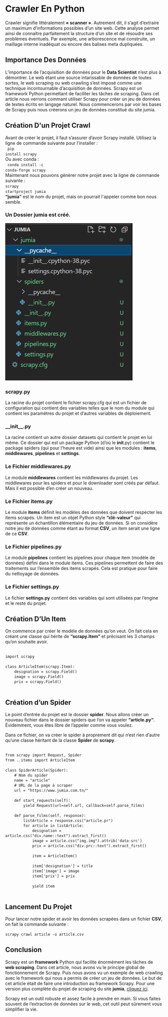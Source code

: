 # Crawler En Python
Crawler signifie littéralement **« scanner »**. Autrement dit, il s’agit d’extraire un maximum d’informations possibles d’un site web. Cette analyse permet ainsi de connaître parfaitement la structure d’un site et de résoudre ses problèmes éventuels. Par exemple, une arborescence mal construite, un maillage interne inadéquat ou encore des balises meta dupliquées.

## Importance Des Données
L’importance de l’acquisition de données pour le **Data Scientist** n’est plus à démontrer. Le web étant une source intarissable de données de toutes sortes, le web scraping ou web crawling s’est imposé comme une technique incontournable d’acquisition de données. Scrapy est un framework Python permettant de faciliter les tâches de scraping. Dans cet article nous verrons commant utiliser Scrapy pour créer un jeu de données de textes écrits en langage naturel. Nous commencerons par voir les bases de Scrapy puis nous créerons un jeu de données constitué du site jumia.

## Création D'un Projet Crawl 
Avant de créer le projet, il faut s’assurer d’avoir Scrapy installé. Utilisez la ligne de commande suivante pour l’installer :<br>
<code>
pip install scrapy
</code><br>Ou avec conda :<br>
<code>
conda install -c conda-forge scrapy
</code><br>
Maintenant nous pouvons générer notre projet avec la ligne de commande suivante :<br>
<code>scrapy startproject jumia</code><br>
**“jumia”** est le nom du projet, mais on pourrait l'appeler comme bon nous semble.

### Un Dossier jumia est créé.
![arborescence](images/arborescence.png)

### scrapy.py
La racine du projet contient le fichier scrapy.cfg qui est un fichier de configuration qui contient des variables telles que le nom du module qui contient les paramètres du projet et d’autres variables de déploiement.
### &#95;&#95;init&#95;&#95;.py
La racine contient un autre dossier datasets qui contient le projet en lui même. Ce dossier qui est un package Python (d’où le __init__.py) contient le package spiders (qui pour l’heure est vide) ainsi que les modules : **items**, **middlewares**, **pipelines** et **settings**.

### Le Fichier middlewares.py 
Le module **middlewares** contient les middlewares du projet. Les middlewares pour les spiders et pour le downloader sont créés par défaut. Mais il est possible d’en créer un nouveau.

### Le Fichier items.py
Le module **items** définit les modèles des données que doivent respecter les items scrapés. Un item est un objet Python style **“clé-valeur”** qui représente un échantillon élémentaire du jeu de données. Si on considère notre jeu de données comme étant au format **CSV**, un item serait une ligne de ce **CSV**.

### Le Fichier pipelines.py
Le module **pipelines** contient les pipelines pour chaque item (modèle de données) défini dans le module items. Ces pipelines permettent de faire des traitements sur l’ensemble des items scrapés. Cela est pratique pour faire du nettoyage de données.

### Le Fichier settings.py
Le fichier **settings.py** contient des variables qui sont utilisées par l’engine et le reste du projet.

## Création D’Un Item
On commence par créer le modèle de données qu’on veut. On fait cela en créant une classe qui hérite de **“scrapy.Item”** et précisant les 3 champs qu’on souhaite avoir.

<pre>
<code>
import scrapy
 
class ArticleItem(scrapy.Item):
    designation = scrapy.Field()
    image = scrapy.Field() 
    prix = scrapy.Field()
</code>
</pre>

## Création d’un Spider
Le point d’entrée du projet est le dossier **spider**. Nous allons créer un nouveau fichier dans le dossier spiders que l’on va appeler **“article.py“**. Évidemment, vous êtes libre de l’appeler comme vous voulez.

Dans ce fichier, on va créer le spider à proprement dit qui n’est rien d’autre qu’une classe héritant de la classe **Spider** de **scrapy**.

<pre>
<code>
from scrapy import Request, Spider
from ..items import ArticleItem
 
class SpiderArticle(Spider):
    # Nom du spider
    name = "article"
    # URL de la page à scraper
    url = "https://www.jumia.com.tn/"
 
    def start_requests(self):
        yield Request(url=self.url, callback=self.parse_films)
 
    def parse_films(self, response):
        listArticle = response.css("article.pr")
        for article in listArticle:
            designation = article.css("div.name::text").extract_first()
            image = article.css("img.img").attrib('data-src')
            prix = article.css("div.prc::text").extract_first()

            item = ArticleItem()
 
            item['designation'] = title
            item['image'] = image
            item['prix'] = prix
 
            yield item
</code>
</pre>

## Lancement Du Projet
Pour lancer notre spider et avoir les données scrapées dans un fichier **CSV**, on fait la commande suivante :

<code>scrapy crawl article -o article.csv</code>

## Conclusion
Scrapy est un **framework** Python qui facilite énormément les tâches de **web scraping**. Dans cet article, nous avons vu le principe global de fonctionnement de Scrapy. Puis nous avons vu un exemple de web crawling avec le framework qui nous a permis de créer un jeu de données. Le but de cet article était de faire une introduction au framework Scrapy. Pour une version plus complète du projet de scraping du site **jumia**, [cliquez ici](https://github.com/camara94/crawlers).

Scrapy est un outil robuste et assez facile à prendre en main. Si vous faites souvent de l’extraction de données sur le web, cet outil peut sûrement vous simplifier la vie.


